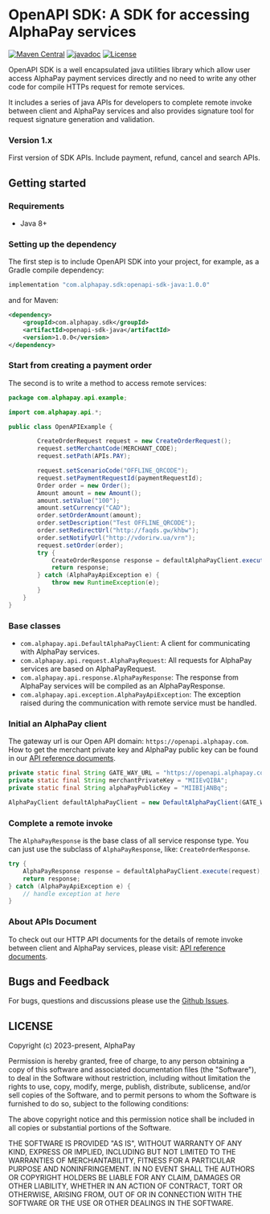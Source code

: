 # OpenAPI SDK: A SDK for accessing AlphaPay services

[![Maven Central](https://maven-badges.herokuapp.com/maven-central/com.alphapay.sdk/openapi-sdk-java/badge.svg)](https://maven-badges.herokuapp.com/maven-central/com.alphapay.sdk/openapi-sdk-java)
[![javadoc](https://javadoc.io/badge2/com.alphapay.sdk/openapi-sdk-java/javadoc.svg)](https://javadoc.io/doc/com.alphapay.sdk/openapi-sdk-java)
[![License](https://img.shields.io/github/license/alphapayit/openapi-sdk-java)](https://github.com/alphapayit/openapi-sdk-java/blob/main/LICENSE)

OpenAPI SDK is a well encapsulated java utilities library which allow user access AlphaPay payment services directly and no need to write any other code for compile HTTPs request for remote services.

It includes a series of java APIs for developers to complete remote invoke between client and AlphaPay services and also provides signature tool for request signature generation and validation.

### Version 1.x

First version of SDK APIs. Include payment, refund, cancel and search APIs.

## Getting started

### Requirements
- Java 8+

### Setting up the dependency

The first step is to include OpenAPI SDK into your project, for example, as a Gradle compile dependency:

```groovy
implementation "com.alphapay.sdk:openapi-sdk-java:1.0.0"
```

and for Maven:

```xml
<dependency>
    <groupId>com.alphapay.sdk</groupId>
    <artifactId>openapi-sdk-java</artifactId>
    <version>1.0.0</version>
</dependency>
```

### Start from creating a payment order

The second is to write a method to access remote services:

```java
package com.alphapay.api.example;

import com.alphapay.api.*;

public class OpenAPIExample {

        CreateOrderRequest request = new CreateOrderRequest();
        request.setMerchantCode(MERCHANT_CODE);
        request.setPath(APIs.PAY);

        request.setScenarioCode("OFFLINE_QRCODE");
        request.setPaymentRequestId(paymentRequestId);
        Order order = new Order();
        Amount amount = new Amount();
        amount.setValue("100");
        amount.setCurrency("CAD");
        order.setOrderAmount(amount);
        order.setDescription("Test OFFLINE_QRCODE");
        order.setRedirectUrl("http://faqds.gw/khbw");
        order.setNotifyUrl("http://vdorirw.ua/vrn");
        request.setOrder(order);
        try {
            CreateOrderResponse response = defaultAlphaPayClient.execute(request);
            return response;
        } catch (AlphaPayApiException e) {
            throw new RuntimeException(e);
        }
    }
}
```

### Base classes

 - `com.alphapay.api.DefaultAlphaPayClient`: A client for communicating with AlphaPay services.
 - `com.alphapay.api.request.AlphaPayRequest`: All requests for AlphaPay services are based on AlphaPayRequest.
 - `com.alphapay.api.response.AlphaPayResponse`: The response from AlphaPay services will be compiled as an AlphaPayResponse.
 - `com.alphapay.api.exception.AlphaPayApiException`: The exception raised during the communication with remote service must be handled.

### Initial an AlphaPay client

The gateway url is our Open API domain: `https://openapi.alphapay.com`. How to get the merchant private key and AlphaPay public key can be found in our [API reference documents](https://www.alphapay.com/api/CAD_en.html).

```java
private static final String GATE_WAY_URL = "https://openapi.alphapay.com";
private static final String merchantPrivateKey = "MIIEvQIBA";
private static final String alphaPayPublicKey = "MIIBIjANBq";

AlphaPayClient defaultAlphaPayClient = new DefaultAlphaPayClient(GATE_WAY_URL, merchantPrivateKey, alphaPayPublicKey);
```

### Complete a remote invoke

The `AlphaPayResponse` is the base class of all service response type. You can just use the subclass of `AlphaPayResponse`, like: `CreateOrderResponse`.

```java
try {
    AlphaPayResponse response = defaultAlphaPayClient.execute(request);
    return response;
} catch (AlphaPayApiException e) {
    // handle exception at here
}
```

### About APIs Document

To check out our HTTP API documents for the details of remote invoke between client and AlphaPay services, please visit: [API reference documents](https://www.alphapay.com/api/CAD_en.html).

## Bugs and Feedback

For bugs, questions and discussions please use the [Github Issues](https://github.com/alphapayit/openapi-sdk-java/issues).

## LICENSE

Copyright (c) 2023-present, AlphaPay

Permission is hereby granted, free of charge, to any person obtaining a copy
of this software and associated documentation files (the "Software"), to deal
in the Software without restriction, including without limitation the rights
to use, copy, modify, merge, publish, distribute, sublicense, and/or sell
copies of the Software, and to permit persons to whom the Software is
furnished to do so, subject to the following conditions:

The above copyright notice and this permission notice shall be included in all
copies or substantial portions of the Software.

THE SOFTWARE IS PROVIDED "AS IS", WITHOUT WARRANTY OF ANY KIND, EXPRESS OR
IMPLIED, INCLUDING BUT NOT LIMITED TO THE WARRANTIES OF MERCHANTABILITY,
FITNESS FOR A PARTICULAR PURPOSE AND NONINFRINGEMENT. IN NO EVENT SHALL THE
AUTHORS OR COPYRIGHT HOLDERS BE LIABLE FOR ANY CLAIM, DAMAGES OR OTHER
LIABILITY, WHETHER IN AN ACTION OF CONTRACT, TORT OR OTHERWISE, ARISING FROM,
OUT OF OR IN CONNECTION WITH THE SOFTWARE OR THE USE OR OTHER DEALINGS IN THE
SOFTWARE.
